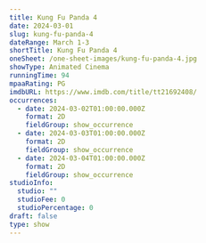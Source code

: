 ```yaml
---
title: Kung Fu Panda 4
date: 2024-03-01
slug: kung-fu-panda-4
dateRange: March 1-3
shortTitle: Kung Fu Panda 4
oneSheet: /one-sheet-images/kung-fu-panda-4.jpg
showType: Animated Cinema
runningTime: 94
mpaaRating: PG
imdbURL: https://www.imdb.com/title/tt21692408/
occurrences:
  - date: 2024-03-02T01:00:00.000Z
    format: 2D
    fieldGroup: show_occurrence
  - date: 2024-03-03T01:00:00.000Z
    format: 2D
    fieldGroup: show_occurrence
  - date: 2024-03-04T01:00:00.000Z
    format: 2D
    fieldGroup: show_occurrence
studioInfo:
  studio: ""
  studioFee: 0
  studioPercentage: 0
draft: false
type: show
---
```

